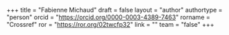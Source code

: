 +++ 
title = "Fabienne Michaud" 
draft = false
layout = "author"
authortype = "person"
orcid =  "https://orcid.org/0000-0003-4389-7463"
rorname = "Crossref"
ror = "https://ror.org/02twcfp32"
link = ""
team = "false"
+++ 

